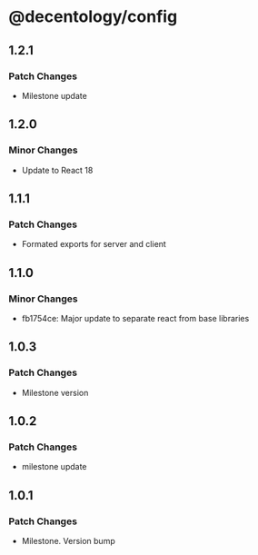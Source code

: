 # @decentology/config

## 1.2.1

### Patch Changes

-   Milestone update

## 1.2.0

### Minor Changes

-   Update to React 18

## 1.1.1

### Patch Changes

-   Formated exports for server and client

## 1.1.0

### Minor Changes

-   fb1754ce: Major update to separate react from base libraries

## 1.0.3

### Patch Changes

-   Milestone version

## 1.0.2

### Patch Changes

-   milestone update

## 1.0.1

### Patch Changes

-   Milestone. Version bump
